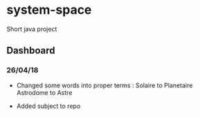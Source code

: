 # system-space
Short java project

## Dashboard

### 26/04/18
* Changed some words into proper terms :
Solaire to Planetaire
Astrodome to Astre

* Added subject to repo
